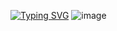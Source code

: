   [![Typing SVG](https://readme-typing-svg.demolab.com?font=Fira+Code&pause=1000&color=CF0A0A&width=435&lines=brat+bumping+that)](https://git.io/typing-svg)
![image](https://github.com/user-attachments/assets/aeb3f87d-e83b-4e10-b28b-b9c8e31e587e)


